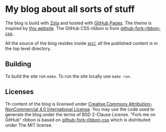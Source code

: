 # My blog about all sorts of stuff

The blog is build with [Zola](https://www.getzola.org) and hosted with [GitHub
Pages](https://pages.github.com). The theme is inspired by [this
website](http://bettermotherfuckingwebsite.com). The GitHub CSS ribbon is from
[github-fork-ribbon-css](https://simonwhitaker.github.io/github-fork-ribbon-css).

All the source of the blog resides inside [src/](src), all the published
content is in the top level directory.

## Building

To build the site run `make`. To run the site locally use `make run`.

## Licenses

Th content of the blog is licensed under [Creative Commons
Attribution-NonCommercial 4.0 International
License](http://creativecommons.org/licenses/by-nc/4.0/). You may use the code
used to generate the blog under the terms of BSD 2-Clause License. "Fork me on
GitHub" ribbon is based on
[github-fork-ribbon-css](https://github.com/simonwhitaker/github-fork-ribbon-css)
which is distributed under The MIT license.
